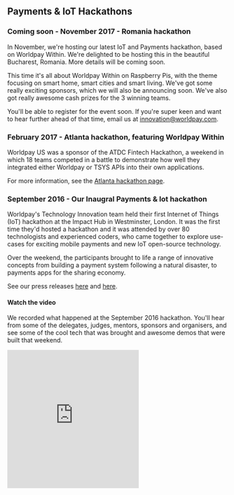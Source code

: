 ## Payments & IoT Hackathons

### Coming soon - November 2017 - Romania hackathon

In November, we're hosting our latest IoT and Payments hackathon, based on Worldpay Within. We're delighted to be hosting this in the beautiful Bucharest, Romania. More details will be coming soon. 

This time it's all about Worldpay Within on Raspberry Pis, with the theme focusing on smart home, smart cities and smart living. We've got some really exciting sponsors, which we will also be announcing soon. We've also got really awesome cash prizes for the 3 winning teams. 

You'll be able to register for the event soon. If you're super keen and want to hear further ahead of that time, email us at [innovation@worldpay.com](mailto:innovation@worldpay.com).


### February 2017 - Atlanta hackathon, featuring Worldpay Within

Worldpay US was a sponsor of the ATDC Fintech Hackathon, a weekend in which 18 teams competed in a battle to demonstrate how well they integrated either Worldpay or TSYS APIs into their own applications.

For more information, see the [Atlanta hackathon page](atdc).

### September 2016 - Our Inaugral Payments & Iot hackathon

Worldpay's Technology Innovation team held their first Internet of Things (IoT) hackathon at the Impact Hub in Westminster, London. It was the first time they'd hosted a hackathon and it was attended by over 80 technologists and experienced coders, who came together to explore use-cases for exciting mobile payments and new IoT open-source technology.

Over the weekend, the participants brought to life a range of innovative concepts from building a payment system following a natural disaster, to payments apps for the sharing economy.

See our press releases [here](http://www.worldpay.com/uk/about/media-centre/2016-08/worldpay-launches-internet-of-things-hackathon) and [here](http://www.worldpay.com/uk/about/media-centre/2016-09/worldpay-brings-payments-to-iot-with-first-ever-european-hackathon).
#### Watch the video
We recorded what happened at the September 2016 hackathon. You'll hear from some of the delegates, judges, mentors, sponsors and organisers, and see some of the cool tech that was brought and awesome demos that were built that weekend.

<iframe class="video" height="315" src="https://www.youtube.com/embed/Cav8yeurtOs" frameborder="0" allowfullscreen></iframe>
